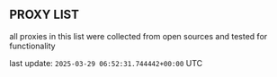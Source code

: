 ## PROXY LIST

all proxies in this list were collected from open sources and tested for functionality

last update: `2025-03-29 06:52:31.744442+00:00` UTC